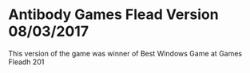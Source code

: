# Antibody Games Flead Version 08/03/2017

This version of the game was winner of Best Windows Game at Games Fleadh 201

